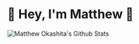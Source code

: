 # 🥫 Hey, I'm Matthew 👋

![Matthew Okashita's Github Stats](https://github-readme-stats.vercel.app/api?username=soupyzinc&hide=contribs&count_private=true&show_icons=true&theme=dark&title_color=CAD1D9&text_coolor+CAD1D9&icon_color=CAD1D9&bg_color=0F1117&hide_border=True)
